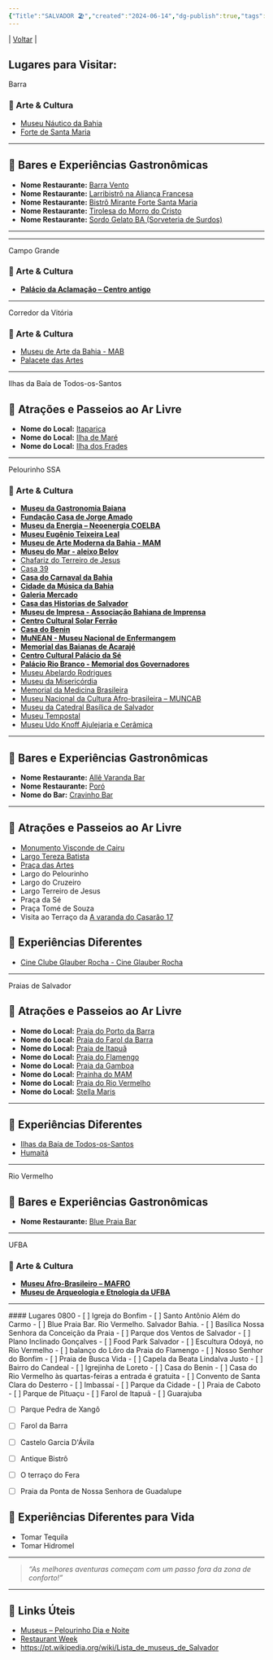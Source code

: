 ```yaml
---
{"Title":"SALVADOR 🏖️","created":"2024-06-14","dg-publish":true,"tags":["pessoal/list","pessoal/viagem"],"permalink":"/1-minha-vida/salvador/","dgPassFrontmatter":true}
---
```


| [Voltar](index) |
## Lugares para Visitar:
<p><span><span alt="Barra" src="Barra" class="internal-embed markdown-embed inline-embed is-loaded"><div class="markdown-embed-title">Barra</div><div class="markdown-preview-view markdown-rendered show-indentation-guide"><pre class="frontmatter language-yaml" style="display: none;" tabindex="0"><code class="language-yaml is-loaded"><span class="token key atrule">Title</span><span class="token punctuation">:</span> Barra
<span class="token key atrule">dg-publish</span><span class="token punctuation">:</span> <span class="token boolean important">true</span>
<span class="token key atrule">tags</span><span class="token punctuation">:</span>
  <span class="token punctuation">-</span> pessoal/viagem
  <span class="token punctuation">-</span> pessoal/lugares
  <span class="token punctuation">-</span> SSA</code><button class="copy-code-button">Copiar</button></pre>
<h3 data-heading="🎨 Arte &amp; Cultura" dir="auto">🎨 Arte &amp; Cultura</h3>
<ul>
<li dir="auto"><a data-href="Museu Náutico da Bahia" href="Museu Náutico da Bahia" class="internal-link" target="_blank" rel="noopener">Museu Náutico da Bahia</a></li>
<li dir="auto"><a data-href="Forte de Santa Maria" href="Forte de Santa Maria" class="internal-link" target="_blank" rel="noopener">Forte de Santa Maria</a></li>
</ul>
<hr>
<h2 data-heading="🍹 Bares e Experiências Gastronômicas" dir="auto">🍹 Bares e Experiências Gastronômicas</h2>
<ul>
<li dir="auto"><strong>Nome Restaurante:</strong> <a data-href="Barra Vento" href="Barra Vento" class="internal-link" target="_blank" rel="noopener">Barra Vento</a></li>
<li dir="auto"><strong>Nome Restaurante:</strong> <a data-href="Larribistrô na Aliança Francesa" href="Larribistrô na Aliança Francesa" class="internal-link" target="_blank" rel="noopener">Larribistrô na Aliança Francesa</a></li>
<li dir="auto"><strong>Nome Restaurante:</strong> <a data-href="Bistrô Mirante Forte Santa Maria" href="Bistrô Mirante Forte Santa Maria" class="internal-link" target="_blank" rel="noopener">Bistrô Mirante Forte Santa Maria</a></li>
<li dir="auto"><strong>Nome Restaurante:</strong> <a data-href="Tirolesa do Morro do Cristo" href="Tirolesa do Morro do Cristo" class="internal-link" target="_blank" rel="noopener">Tirolesa do Morro do Cristo</a></li>
<li dir="auto"><strong>Nome Restaurante:</strong> <a data-href="Sordo Gelato BA (Sorveteria de Surdos)" href="Sordo Gelato BA (Sorveteria de Surdos)" class="internal-link" target="_blank" rel="noopener">Sordo Gelato BA (Sorveteria de Surdos)</a></li>
</ul>
<hr></div></span></span></p><p><span><hr></span></p><p><span><span alt="Campo Grande" src="Campo Grande" class="internal-embed markdown-embed inline-embed is-loaded"><div class="markdown-embed-title">Campo Grande</div><div class="markdown-preview-view markdown-rendered show-indentation-guide"><pre class="frontmatter language-yaml" style="display: none;" tabindex="0"><code class="language-yaml is-loaded"><span class="token key atrule">Title</span><span class="token punctuation">:</span> Campo Grande
<span class="token key atrule">dg-publish</span><span class="token punctuation">:</span> <span class="token boolean important">true</span>
<span class="token key atrule">tags</span><span class="token punctuation">:</span>
  <span class="token punctuation">-</span> pessoal/viagem
  <span class="token punctuation">-</span> pessoal/lugares
  <span class="token punctuation">-</span> SSA</code><button class="copy-code-button">Copiar</button></pre>
<h3 data-heading="🎨 Arte &amp; Cultura" dir="auto">🎨 Arte &amp; Cultura</h3>
<ul>
<li dir="auto"><strong><a data-href="Palácio da Aclamação – Centro antigo" href="Palácio da Aclamação – Centro antigo" class="internal-link" target="_blank" rel="noopener">Palácio da Aclamação – Centro antigo</a></strong></li>
</ul></div></span></span></p><p><span><hr></span></p><p><span><span alt="Corredor da Vitória" src="Corredor da Vitória" class="internal-embed markdown-embed inline-embed is-loaded"><div class="markdown-embed-title">Corredor da Vitória</div><div class="markdown-preview-view markdown-rendered show-indentation-guide"><pre class="frontmatter language-yaml" style="display: none;" tabindex="0"><code class="language-yaml is-loaded"><span class="token key atrule">Title</span><span class="token punctuation">:</span> Corredor da Vitória
<span class="token key atrule">dg-publish</span><span class="token punctuation">:</span> <span class="token boolean important">true</span>
<span class="token key atrule">tags</span><span class="token punctuation">:</span>
  <span class="token punctuation">-</span> pessoal/viagem
  <span class="token punctuation">-</span> pessoal/lugares
  <span class="token punctuation">-</span> SSA</code><button class="copy-code-button">Copiar</button></pre>
<h3 data-heading="🎨 Arte &amp; Cultura" dir="auto">🎨 Arte &amp; Cultura</h3>
<ul>
<li dir="auto"><a data-href="Museu de Arte da Bahia - MAB" href="Museu de Arte da Bahia - MAB" class="internal-link" target="_blank" rel="noopener">Museu de Arte da Bahia - MAB</a></li>
<li dir="auto"><a data-href="Palacete das Artes" href="Palacete das Artes" class="internal-link" target="_blank" rel="noopener">Palacete das Artes</a></li>
</ul></div></span></span></p><p><span><hr></span></p><p><span><span alt="Ilhas da Baía de Todos-os-Santos" src="Ilhas da Baía de Todos-os-Santos" class="internal-embed markdown-embed inline-embed is-loaded"><div class="markdown-embed-title">Ilhas da Baía de Todos-os-Santos</div><div class="markdown-preview-view markdown-rendered show-indentation-guide"><pre class="frontmatter language-yaml" style="display: none;" tabindex="0"><code class="language-yaml is-loaded"><span class="token key atrule">Title</span><span class="token punctuation">:</span> Ilhas da Baía de Todos<span class="token punctuation">-</span>os<span class="token punctuation">-</span>Santos
<span class="token key atrule">dg-publish</span><span class="token punctuation">:</span> <span class="token boolean important">true</span>
<span class="token key atrule">tags</span><span class="token punctuation">:</span>
  <span class="token punctuation">-</span> pessoal/viagem
  <span class="token punctuation">-</span> pessoal/lugares
  <span class="token punctuation">-</span> SSA</code><button class="copy-code-button">Copiar</button></pre>
<h2 data-heading="🌳 Atrações e Passeios ao Ar Livre" dir="auto">🌳 Atrações e Passeios ao Ar Livre</h2>
<ul>
<li dir="auto"><strong>Nome do Local:</strong> <a data-href="Itaparica" href="Itaparica" class="internal-link" target="_blank" rel="noopener">Itaparica</a></li>
<li dir="auto"><strong>Nome do Local:</strong> <a data-href="Ilha de Maré" href="Ilha de Maré" class="internal-link" target="_blank" rel="noopener">Ilha de Maré</a></li>
<li dir="auto"><strong>Nome do Local:</strong> <a data-href="Ilha dos Frades" href="Ilha dos Frades" class="internal-link" target="_blank" rel="noopener">Ilha dos Frades</a></li>
</ul></div></span></span></p><p><span><hr></span></p><p><span><span alt="Pelourinho SSA" src="Pelourinho SSA" class="internal-embed markdown-embed inline-embed is-loaded"><div class="markdown-embed-title">Pelourinho SSA</div><div class="markdown-preview-view markdown-rendered show-indentation-guide"><pre class="frontmatter language-yaml" style="display: none;" tabindex="0"><code class="language-yaml is-loaded"><span class="token key atrule">Title</span><span class="token punctuation">:</span> Pelourinho SSA
<span class="token key atrule">dg-publish</span><span class="token punctuation">:</span> <span class="token boolean important">true</span>
<span class="token key atrule">tags</span><span class="token punctuation">:</span>
  <span class="token punctuation">-</span> pessoal/viagem
  <span class="token punctuation">-</span> pessoal/lugares
  <span class="token punctuation">-</span> SSA</code><button class="copy-code-button">Copiar</button></pre>
<h3 data-heading="🎨 Arte &amp; Cultura" dir="auto">🎨 Arte &amp; Cultura</h3>
<ul>
<li dir="auto"><strong><a data-href="Museu da Gastronomia Baiana" href="Museu da Gastronomia Baiana" class="internal-link" target="_blank" rel="noopener">Museu&nbsp;da Gastronomia Baiana</a></strong></li>
<li dir="auto"><strong><a data-href="Fundação Casa de Jorge Amado" href="Fundação Casa de Jorge Amado" class="internal-link" target="_blank" rel="noopener">Fundação Casa de Jorge Amado</a></strong></li>
<li dir="auto"><strong><a data-href="Museu da Energia – Neoenergia COELBA" href="Museu da Energia – Neoenergia COELBA" class="internal-link" target="_blank" rel="noopener">Museu da Energia – Neoenergia COELBA</a></strong></li>
<li dir="auto"><strong><a data-href="Museu Eugênio Teixeira Leal" href="Museu Eugênio Teixeira Leal" class="internal-link" target="_blank" rel="noopener">Museu Eugênio Teixeira Leal</a></strong></li>
<li dir="auto"><strong><a data-href="Museu de Arte Moderna da Bahia - MAM" href="Museu de Arte Moderna da Bahia - MAM" class="internal-link" target="_blank" rel="noopener">Museu de Arte Moderna da Bahia - MAM</a></strong></li>
<li dir="auto"><strong><a data-href="Museu do Mar - aleixo Belov" href="Museu do Mar - aleixo Belov" class="internal-link" target="_blank" rel="noopener">Museu do Mar - aleixo Belov</a></strong></li>
<li dir="auto"><a data-href="Chafariz do Terreiro de Jesus" href="Chafariz do Terreiro de Jesus" class="internal-link" target="_blank" rel="noopener">Chafariz do Terreiro de Jesus</a></li>
<li dir="auto"><a data-href="Casa 39" href="Casa 39" class="internal-link" target="_blank" rel="noopener">Casa 39</a></li>
<li dir="auto"><strong><a data-href="Casa do Carnaval da Bahia" href="Casa do Carnaval da Bahia" class="internal-link" target="_blank" rel="noopener">Casa do Carnaval da Bahia</a></strong></li>
<li dir="auto"><strong><a data-href="Cidade da Música da Bahia" href="Cidade da Música da Bahia" class="internal-link" target="_blank" rel="noopener">Cidade da Música da Bahia</a></strong></li>
<li dir="auto"><strong><a data-href="Galeria Mercado" href="Galeria Mercado" class="internal-link" target="_blank" rel="noopener">Galeria Mercado</a></strong></li>
<li dir="auto"><strong><a data-href="Casa das Historias de Salvador" href="Casa das Historias de Salvador" class="internal-link" target="_blank" rel="noopener">Casa das Historias de Salvador</a></strong></li>
<li dir="auto"><strong><a data-href="Museu de Impresa - Associação Bahiana de Imprensa" href="Museu de Impresa - Associação Bahiana de Imprensa" class="internal-link" target="_blank" rel="noopener">Museu de Impresa - Associação Bahiana de Imprensa</a></strong></li>
<li dir="auto"><strong><a data-href="Centro Cultural Solar Ferrão" href="Centro Cultural Solar Ferrão" class="internal-link" target="_blank" rel="noopener">Centro Cultural Solar Ferrão</a></strong></li>
<li dir="auto"><strong><a data-href="Casa do Benin" href="Casa do Benin" class="internal-link" target="_blank" rel="noopener">Casa do Benin</a></strong></li>
<li dir="auto"><strong><a data-href="MuNEAN - Museu Nacional de Enfermangem" href="MuNEAN - Museu Nacional de Enfermangem" class="internal-link" target="_blank" rel="noopener">MuNEAN - Museu Nacional de Enfermangem</a></strong></li>
<li dir="auto"><strong><a data-href="Memorial das Baianas de Acarajé" href="Memorial das Baianas de Acarajé" class="internal-link" target="_blank" rel="noopener">Memorial das Baianas de Acarajé</a></strong></li>
<li dir="auto"><strong><a data-href="Centro Cultural Palácio da Sé" href="Centro Cultural Palácio da Sé" class="internal-link" target="_blank" rel="noopener">Centro Cultural Palácio da Sé</a></strong></li>
<li dir="auto"><strong><a data-href="Palácio Rio Branco - Memorial dos Governadores" href="Palácio Rio Branco - Memorial dos Governadores" class="internal-link" target="_blank" rel="noopener">Palácio Rio Branco - Memorial dos Governadores</a></strong></li>
<li dir="auto"><a data-href="Museu Abelardo Rodrigues" href="Museu Abelardo Rodrigues" class="internal-link" target="_blank" rel="noopener">Museu Abelardo Rodrigues</a></li>
<li dir="auto"><a data-href="Museu da Misericórdia" href="Museu da Misericórdia" class="internal-link" target="_blank" rel="noopener">Museu da Misericórdia</a></li>
<li dir="auto"><a data-href="Memorial da Medicina Brasileira" href="Memorial da Medicina Brasileira" class="internal-link" target="_blank" rel="noopener">Memorial da Medicina Brasileira</a></li>
<li dir="auto"><a data-href="Museu Nacional da Cultura Afro-brasileira – MUNCAB" href="Museu Nacional da Cultura Afro-brasileira – MUNCAB" class="internal-link" target="_blank" rel="noopener">Museu Nacional da Cultura Afro-brasileira – MUNCAB</a></li>
<li dir="auto"><a data-href="Museu da Catedral Basílica de Salvador" href="Museu da Catedral Basílica de Salvador" class="internal-link" target="_blank" rel="noopener">Museu da Catedral Basílica de Salvador</a></li>
<li dir="auto"><a data-href="Museu Tempostal" href="Museu Tempostal" class="internal-link" target="_blank" rel="noopener">Museu Tempostal</a></li>
<li dir="auto"><a data-href="Museu Udo Knoff Ajulejaria e Cerâmica" href="Museu Udo Knoff Ajulejaria e Cerâmica" class="internal-link" target="_blank" rel="noopener">Museu Udo Knoff Ajulejaria e Cerâmica</a></li>
</ul>
<hr>
<h2 data-heading="🍹 Bares e Experiências Gastronômicas" dir="auto">🍹 Bares e Experiências Gastronômicas</h2>
<ul>
<li dir="auto"><strong>Nome Restaurante:</strong> <a data-href="Allê Varanda Bar" href="Allê Varanda Bar" class="internal-link" target="_blank" rel="noopener">Allê Varanda Bar</a></li>
<li dir="auto"><strong>Nome Restaurante:</strong> <a data-href="Poró" href="Poró" class="internal-link" target="_blank" rel="noopener">Poró</a></li>
<li dir="auto"><strong>Nome do Bar:</strong> <a data-href="Cravinho Bar" href="Cravinho Bar" class="internal-link" target="_blank" rel="noopener">Cravinho Bar</a></li>
</ul>
<hr>
<h2 data-heading="🌳 Atrações e Passeios ao Ar Livre" dir="auto">🌳 Atrações e Passeios ao Ar Livre</h2>
<ul>
<li dir="auto"><a data-href="Monumento Visconde de Cairu" href="Monumento Visconde de Cairu" class="internal-link" target="_blank" rel="noopener">Monumento Visconde de Cairu</a></li>
<li dir="auto"><a data-href="Largo Tereza Batista" href="Largo Tereza Batista" class="internal-link" target="_blank" rel="noopener">Largo Tereza Batista</a></li>
<li dir="auto"><a data-href="Praça das Artes" href="Praça das Artes" class="internal-link" target="_blank" rel="noopener">Praça das Artes</a></li>
<li dir="auto">Largo do Pelourinho</li>
<li dir="auto">Largo do Cruzeiro</li>
<li dir="auto">Largo Terreiro de Jesus</li>
<li dir="auto">Praça da Sé</li>
<li dir="auto">Praça Tomé de Souza</li>
<li dir="auto">Visita ao Terraço da <a data-href="A varanda do Casarão 17" href="A varanda do Casarão 17" class="internal-link" target="_blank" rel="noopener">A varanda do Casarão 17</a></li>
</ul>
<h2 data-heading="🦔 Experiências Diferentes" dir="auto">🦔 Experiências Diferentes</h2>
<ul>
<li dir="auto"><a data-tooltip-position="top" aria-label="https://www.cineglauberrocha.com.br/" rel="noopener" class="external-link" href="https://www.cineglauberrocha.com.br/" target="_blank">Cine Clube Glauber Rocha - Cine Glauber Rocha</a></li>
</ul></div></span></span></p><p><span><hr></span></p><p><span><span alt="Praias de Salvador" src="Praias de Salvador" class="internal-embed markdown-embed inline-embed is-loaded"><div class="markdown-embed-title">Praias de Salvador</div><div class="markdown-preview-view markdown-rendered show-indentation-guide"><pre class="frontmatter language-yaml" style="display: none;" tabindex="0"><code class="language-yaml is-loaded"><span class="token key atrule">Title</span><span class="token punctuation">:</span> Praias de Salvador
<span class="token key atrule">dg-publish</span><span class="token punctuation">:</span> <span class="token boolean important">true</span>
<span class="token key atrule">tags</span><span class="token punctuation">:</span>
  <span class="token punctuation">-</span> pessoal/viagem
  <span class="token punctuation">-</span> pessoal/lugares
  <span class="token punctuation">-</span> SSA</code><button class="copy-code-button">Copiar</button></pre>
<h2 data-heading="🌳 Atrações e Passeios ao Ar Livre" dir="auto">🌳 Atrações e Passeios ao Ar Livre</h2>
<ul>
<li dir="auto"><strong>Nome do Local:</strong> <a data-href="Praia do Porto da Barra" href="Praia do Porto da Barra" class="internal-link" target="_blank" rel="noopener">Praia do Porto da Barra</a></li>
<li dir="auto"><strong>Nome do Local:</strong> <a data-href="Praia do Farol da Barra" href="Praia do Farol da Barra" class="internal-link" target="_blank" rel="noopener">Praia do Farol da Barra</a></li>
<li dir="auto"><strong>Nome do Local:</strong> <a data-href="Praia de Itapuã" href="Praia de Itapuã" class="internal-link" target="_blank" rel="noopener">Praia de Itapuã</a></li>
<li dir="auto"><strong>Nome do Local:</strong> <a data-href="Praia do Flamengo" href="Praia do Flamengo" class="internal-link" target="_blank" rel="noopener">Praia do Flamengo</a></li>
<li dir="auto"><strong>Nome do Local:</strong> <a data-href="Praia da Gamboa" href="Praia da Gamboa" class="internal-link" target="_blank" rel="noopener">Praia da Gamboa</a></li>
<li dir="auto"><strong>Nome do Local:</strong> <a data-href="Prainha do MAM" href="Prainha do MAM" class="internal-link" target="_blank" rel="noopener">Prainha do MAM</a></li>
<li dir="auto"><strong>Nome do Local:</strong> <a data-href="Praia do Rio Vermelho" href="Praia do Rio Vermelho" class="internal-link" target="_blank" rel="noopener">Praia do Rio Vermelho</a></li>
<li dir="auto"><strong>Nome do Local:</strong> <a data-href="Stella Maris" href="Stella Maris" class="internal-link" target="_blank" rel="noopener">Stella Maris</a></li>
</ul>
<hr>
<h2 data-heading="🦔 Experiências Diferentes" dir="auto">🦔 Experiências Diferentes</h2>
<ul>
<li dir="auto"><a data-href="Ilhas da Baía de Todos-os-Santos" href="Ilhas da Baía de Todos-os-Santos" class="internal-link" target="_blank" rel="noopener">Ilhas da Baía de Todos-os-Santos</a></li>
<li dir="auto"><a data-href="Humaitá" href="Humaitá" class="internal-link" target="_blank" rel="noopener">Humaitá</a></li>
</ul></div></span></span></p><p><span><hr></span></p><p><span><span alt="Rio Vermelho" src="Rio Vermelho" class="internal-embed markdown-embed inline-embed is-loaded"><div class="markdown-embed-title">Rio Vermelho</div><div class="markdown-preview-view markdown-rendered show-indentation-guide"><pre class="frontmatter language-yaml" style="display: none;" tabindex="0"><code class="language-yaml is-loaded"><span class="token key atrule">Title</span><span class="token punctuation">:</span> Rio Vermelho
<span class="token key atrule">dg-publish</span><span class="token punctuation">:</span> <span class="token boolean important">true</span>
<span class="token key atrule">tags</span><span class="token punctuation">:</span>
  <span class="token punctuation">-</span> pessoal/viagem
  <span class="token punctuation">-</span> pessoal/lugares
  <span class="token punctuation">-</span> SSA</code><button class="copy-code-button">Copiar</button></pre>
<h2 data-heading="🍹 Bares e Experiências Gastronômicas" dir="auto">🍹 Bares e Experiências Gastronômicas</h2>
<ul>
<li dir="auto"><strong>Nome Restaurante:</strong> <a data-href="Blue Praia Bar" href="Blue Praia Bar" class="internal-link" target="_blank" rel="noopener">Blue Praia Bar</a></li>
</ul></div></span></span></p><p><span><hr></span></p><p><span><span alt="UFBA" src="UFBA" class="internal-embed markdown-embed inline-embed is-loaded"><div class="markdown-embed-title">UFBA</div><div class="markdown-preview-view markdown-rendered show-indentation-guide"><pre class="frontmatter language-yaml" style="display: none;" tabindex="0"><code class="language-yaml is-loaded"><span class="token key atrule">Title</span><span class="token punctuation">:</span> UFBA
<span class="token key atrule">dg-publish</span><span class="token punctuation">:</span> <span class="token boolean important">true</span>
<span class="token key atrule">tags</span><span class="token punctuation">:</span>
  <span class="token punctuation">-</span> pessoal/viagem
  <span class="token punctuation">-</span> pessoal/lugares
  <span class="token punctuation">-</span> SSA</code><button class="copy-code-button">Copiar</button></pre>
<h3 data-heading="🎨 Arte &amp; Cultura" dir="auto">🎨 Arte &amp; Cultura</h3>
<ul>
<li dir="auto"><strong><a data-href="Museu Afro-Brasileiro – MAFRO" href="Museu Afro-Brasileiro – MAFRO" class="internal-link" target="_blank" rel="noopener">Museu Afro-Brasileiro – MAFRO</a></strong></li>
<li dir="auto"><strong><a data-href="Museu de Arqueologia e Etnologia da UFBA" href="Museu de Arqueologia e Etnologia da UFBA" class="internal-link" target="_blank" rel="noopener">Museu de Arqueologia e Etnologia da UFBA</a></strong></li>
</ul></div></span></span></p><p><span><hr></span></p>
#### Lugares 0800
- [ ]  Igreja do Bonfim
- [ ]  Santo Antônio Além do Carmo
- [ ]  Blue Praia Bar. Rio Vermelho. Salvador Bahia.
- [ ]  Basílica Nossa Senhora da Conceição da Praia
- [ ]  Parque dos Ventos de Salvador
- [ ]  Plano Inclinado Gonçalves
- [ ]  Food Park Salvador
- [ ]  Escultura Odoyá, no Rio Vermelho
- [ ]  balanço do Lôro da Praia do Flamengo
- [ ]  Nosso Senhor do Bonfim
- [ ]  Praia de Busca Vida
- [ ]  Capela da Beata Lindalva Justo
- [ ]  Bairro do Candeal
- [ ]  Igrejinha de Loreto
- [ ]  Casa do Benin
- [ ]  Casa do Rio Vermelho
	às quartas-feiras a entrada é gratuita
- [ ]  Convento de Santa Clara do Desterro
- [ ]  Imbassaí
- [ ]  Parque da Cidade
- [ ]  Praia de Caboto
- [ ]  Parque de Pituaçu
- [ ]  Farol de Itapuã
- [ ]  Guarajuba

- [ ]  Parque Pedra de Xangô


- [ ]  Farol da Barra


- [ ]  Castelo Garcia D'Ávila
- [ ]  Antique Bistrô
- [ ]  O terraço do Fera
- [ ]  Praia da Ponta de Nossa Senhora de Guadalupe



## 🦔 Experiências Diferentes para Vida
- Tomar Tequila
- Tomar Hidromel
---
> _“As melhores aventuras começam com um passo fora da zona de conforto!”_
---
## 🔗 Links Úteis
- [Museus – Pelourinho Dia e Noite](https://pelourinhodiaenoite.salvador.ba.gov.br/museus/)
- [Restaurant Week](https://restaurantweek.com.br/)
- https://pt.wikipedia.org/wiki/Lista_de_museus_de_Salvador